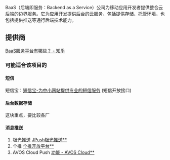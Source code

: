 BaaS（后端即服务：Backend as a Service）公司为移动应用开发者提供整合云后端的边界服务。它为应用开发提供后台的云服务，包括提供存储、托管环境，也包括提供推送等通行后端技术能力。



## 提供商

[BaaS服务平台有哪些？ - 知乎](https://www.zhihu.com/question/22098754)

### 可能适合该项目的

#### 短信

短信宝：[短信宝-为中小网站提供专业的短信服务](https://link.zhihu.com/?target=http%3A//www.smsbao.com/) (短信开放接口)

#### 后台数据存储

这块重点，要比较各厂

#### 消息推送

1. 极光推送 [JPush极光推送**](https://link.zhihu.com/?target=http%3A//www.jpush.cn/)
2. 个推 [个推开放平台**](https://link.zhihu.com/?target=http%3A//www.igetui.com/)
3. AVOS Cloud Push [功能 - AVOS Cloud**](https://link.zhihu.com/?target=https%3A//cn.avoscloud.com/features.html%23/slide-2)

